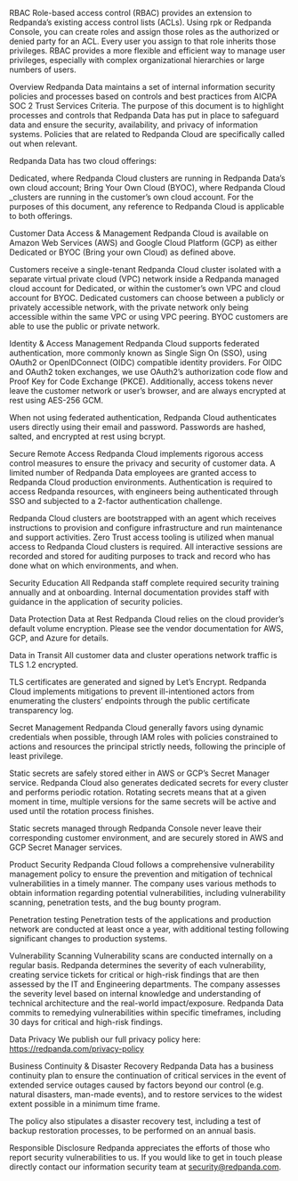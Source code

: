 RBAC
Role-based access control (RBAC) provides an extension to Redpanda’s existing access control lists (ACLs). Using rpk or Redpanda Console, you can create roles and assign those roles as the authorized or denied party for an ACL. Every user you assign to that role inherits those privileges. RBAC provides a more flexible and efficient way to manage user privileges, especially with complex organizational hierarchies or large numbers of users.

Overview
Redpanda Data maintains a set of internal information security policies and processes based on controls and best practices from AICPA SOC 2 Trust Services Criteria. The purpose of this document is to highlight processes and controls that Redpanda Data has put in place to safeguard data and ensure the security, availability, and privacy of information systems. Policies that are related to Redpanda Cloud are specifically called out when relevant.

Redpanda Data has two cloud offerings:

Dedicated, where Redpanda Cloud clusters are running in Redpanda Data’s own cloud account;
Bring Your Own Cloud (BYOC), where Redpanda Cloud _clusters are running in the customer’s own cloud account.
For the purposes of this document, any reference to Redpanda Cloud is applicable to both offerings.

Customer Data Access & Management
Redpanda Cloud is available on Amazon Web Services (AWS) and Google Cloud Platform (GCP) as either Dedicated or BYOC (Bring your own Cloud) as defined above.

Customers receive a single-tenant Redpanda Cloud cluster isolated with a separate virtual private cloud (VPC) network inside a Redpanda managed cloud account for Dedicated, or within the customer’s own VPC and cloud account for BYOC. Dedicated customers can choose between a publicly or privately accessible network, with the private network only being accessible within the same VPC or using VPC peering. BYOC customers are able to use the public or private network.

Identity & Access Management
Redpanda Cloud supports federated authentication, more commonly known as Single Sign On (SSO), using OAuth2 or OpenIDConnect (OIDC) compatible identity providers. For OIDC and OAuth2 token exchanges, we use OAuth2’s authorization code flow and Proof Key for Code Exchange (PKCE). Additionally, access tokens never leave the customer network or user’s browser, and are always encrypted at rest using AES-256 GCM.

When not using federated authentication, Redpanda Cloud authenticates users directly using their email and password. Passwords are hashed, salted, and encrypted at rest using bcrypt.

Secure Remote Access
Redpanda Cloud implements rigorous access control measures to ensure the privacy and security of customer data. A limited number of Redpanda Data employees are granted access to Redpanda Cloud production environments. Authentication is required to access Redpanda resources, with engineers being authenticated through SSO and subjected to a 2-factor authentication challenge.

Redpanda Cloud clusters are bootstrapped with an agent which receives instructions to provision and configure infrastructure and run maintenance and support activities. Zero Trust access tooling is utilized when manual access to Redpanda Cloud clusters is required. All interactive sessions are recorded and stored for auditing purposes to track and record who has done what on which environments, and when.

Security Education
All Redpanda staff complete required security training annually and at onboarding. Internal documentation provides staff with guidance in the application of security policies.

Data Protection
Data at Rest
Redpanda Cloud relies on the cloud provider’s default volume encryption. Please see the vendor documentation for AWS, GCP, and Azure for details.

Data in Transit
All customer data and cluster operations network traffic is TLS 1.2 encrypted.

TLS certificates are generated and signed by Let’s Encrypt. Redpanda Cloud implements mitigations to prevent ill-intentioned actors from enumerating the clusters’ endpoints through the public certificate transparency log.

Secret Management
Redpanda Cloud generally favors using dynamic credentials when possible, through IAM roles with policies constrained to actions and resources the principal strictly needs, following the principle of least privilege.

Static secrets are safely stored either in AWS or GCP’s Secret Manager service. Redpanda Cloud also generates dedicated secrets for every cluster and performs periodic rotation. Rotating secrets means that at a given moment in time, multiple versions for the same secrets will be active and used until the rotation process finishes.

Static secrets managed through Redpanda Console never leave their corresponding customer environment, and are securely stored in AWS and GCP Secret Manager services.

Product Security
Redpanda Cloud follows a comprehensive vulnerability management policy to ensure the prevention and mitigation of technical vulnerabilities in a timely manner. The company uses various methods to obtain information regarding potential vulnerabilities, including vulnerability scanning, penetration tests, and the bug bounty program.

Penetration testing
Penetration tests of the applications and production network are conducted at least once a year, with additional testing following significant changes to production systems.

Vulnerability Scanning
Vulnerability scans are conducted internally on a regular basis. Redpanda determines the severity of each vulnerability, creating service tickets for critical or high-risk findings that are then assessed by the IT and Engineering departments. The company assesses the severity level based on internal knowledge and understanding of technical architecture and the real-world impact/exposure. Redpanda Data commits to remedying vulnerabilities within specific timeframes, including 30 days for critical and high-risk findings.

Data Privacy
We publish our full privacy policy here: https://redpanda.com/privacy-policy

Business Continuity & Disaster Recovery
Redpanda Data has a business continuity plan to ensure the continuation of critical services in the event of extended service outages caused by factors beyond our control (e.g. natural disasters, man-made events), and to restore services to the widest extent possible in a minimum time frame.

The policy also stipulates a disaster recovery test, including a test of backup restoration processes, to be performed on an annual basis.

Responsible Disclosure
Redpanda appreciates the efforts of those who report security vulnerabilities to us. If you would like to get in touch please directly contact our information security team at security@redpanda.com.

